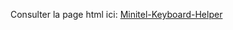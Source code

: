Consulter la page html ici: [Minitel-Keyboard-Helper](https://iodeo.github.io/Minitel-Keyboard-Helper)


